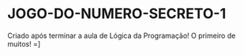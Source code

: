 # JOGO-DO-NUMERO-SECRETO-1
Criado após terminar a aula de Lógica da Programação! O primeiro de muitos! =]
